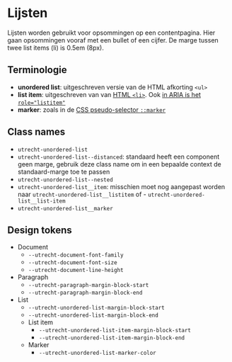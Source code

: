 <!-- @license CC0-1.0 -->

# Lijsten

Lijsten worden gebruikt voor opsommingen op een contentpagina. Hier gaan opsommingen vooraf met een bullet of een cijfer. De marge tussen twee list items (li) is 0.5em (8px).

## Terminologie

- **unordered list**: uitgeschreven versie van de HTML afkorting `<ul>`
- **list item**: uitgeschreven van van [HTML `<li>`](https://html.spec.whatwg.org/multipage/grouping-content.html#the-li-element). Ook [in ARIA is het `role="listitem"`](https://www.w3.org/TR/wai-aria-1.2/#listitem)
- **marker**: zoals in de [CSS pseudo-selector `::marker`](https://drafts.csswg.org/css-pseudo-4/#marker-pseudo)

## Class names

- `utrecht-unordered-list`
- `utrecht-unordered-list--distanced`: standaard heeft een component geen marge, gebruik deze class name om in een bepaalde context de standaard-marge toe te passen
- `utrecht-unordered-list--nested`
- `utrecht-unordered-list__item`: misschien moet nog aangepast worden naar `utrecht-unordered-list__listitem` of - `utrecht-unordered-list__list-item`
- `utrecht-unordered-list__marker`

## Design tokens

- Document
  - `--utrecht-document-font-family`
  - `--utrecht-document-font-size`
  - `--utrecht-document-line-height`
- Paragraph
  - `--utrecht-paragraph-margin-block-start`
  - `--utrecht-paragraph-margin-block-end`
- List
  - `--utrecht-unordered-list-margin-block-start`
  - `--utrecht-unordered-list-margin-block-end`
  - List item
    - `--utrecht-unordered-list-item-margin-block-start`
    - `--utrecht-unordered-list-item-margin-block-end`
  - Marker
    - `--utrecht-unordered-list-marker-color`
